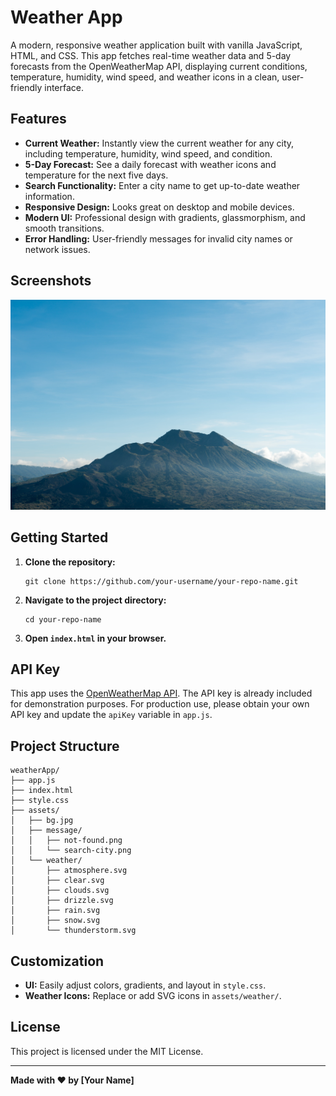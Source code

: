 # Weather App

A modern, responsive weather application built with vanilla JavaScript, HTML, and CSS. This app fetches real-time weather data and 5-day forecasts from the OpenWeatherMap API, displaying current conditions, temperature, humidity, wind speed, and weather icons in a clean, user-friendly interface.

## Features

- **Current Weather:** Instantly view the current weather for any city, including temperature, humidity, wind speed, and condition.
- **5-Day Forecast:** See a daily forecast with weather icons and temperature for the next five days.
- **Search Functionality:** Enter a city name to get up-to-date weather information.
- **Responsive Design:** Looks great on desktop and mobile devices.
- **Modern UI:** Professional design with gradients, glassmorphism, and smooth transitions.
- **Error Handling:** User-friendly messages for invalid city names or network issues.

## Screenshots

![App Screenshot](assets/bg.jpg)

## Getting Started

1. **Clone the repository:**
   ```
   git clone https://github.com/your-username/your-repo-name.git
   ```
2. **Navigate to the project directory:**
   ```
   cd your-repo-name
   ```
3. **Open `index.html` in your browser.**

## API Key
This app uses the [OpenWeatherMap API](https://openweathermap.org/api). The API key is already included for demonstration purposes. For production use, please obtain your own API key and update the `apiKey` variable in `app.js`.

## Project Structure
```
weatherApp/
├── app.js
├── index.html
├── style.css
├── assets/
│   ├── bg.jpg
│   ├── message/
│   │   ├── not-found.png
│   │   └── search-city.png
│   └── weather/
│       ├── atmosphere.svg
│       ├── clear.svg
│       ├── clouds.svg
│       ├── drizzle.svg
│       ├── rain.svg
│       ├── snow.svg
│       └── thunderstorm.svg
```

## Customization
- **UI:** Easily adjust colors, gradients, and layout in `style.css`.
- **Weather Icons:** Replace or add SVG icons in `assets/weather/`.

## License
This project is licensed under the MIT License.

---

**Made with ❤️ by [Your Name]**
